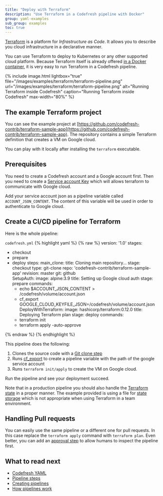 ```yaml
---
title: "Deploy with Terraform"
description: "Use Terraform in a Codefresh pipeline with Docker"
group: yaml-examples
sub_group: examples
toc: true
---
```


[Terraform](https://www.terraform.io/) is a platform for *Infrastructure as Code*. It allows you to describe you cloud infrastructure in a declarative manner.

You can use Terraform to deploy to Kubernetes or any other supported cloud platform. Because Terraform itself is already offered [in a Docker container](https://hub.docker.com/r/hashicorp/terraform/), it is very easy to run Terraform in a Codefresh pipeline.

 
{% include image.html 
lightbox="true" 
file="/images/examples/terraform/terraform-pipeline.png" 
url="/images/examples/terraform/terraform-pipeline.png" 
alt="Running Terraform inside Codefresh"
caption="Running Terraform inside Codefresh"
max-width="80%" 
%}

## The example Terraform project

You can see the example project at [https://github.com/codefresh-contrib/terraform-sample-app](https://github.com/codefresh-contrib/terraform-sample-app). The repository contains a simple Terraform definition that creates a VM on Google cloud.

You can play with it locally after installing the `terraform` executable. 

## Prerequisites

You need to create a Codefresh account and a Google account first. Then you need to create a [Service account Key](https://cloud.google.com/iam/docs/creating-managing-service-account-keys) which will allows terraform to communicate with Google cloud.


Add your service account json as a pipeline variable called `ACCOUNT_JSON_CONTENT`. The content of this variable will be used
in order to authenticate to Google cloud.

## Create a CI/CD pipeline for Terraform

Here is the whole pipeline:

 `codefresh.yml`
{% highlight yaml %}
{% raw %}
version: '1.0'
stages:
  - checkout
  - prepare   
  - deploy
steps:
  main_clone:
    title: Cloning main repository...
    stage: checkout
    type: git-clone
    repo: 'codefresh-contrib/terraform-sample-app'
    revision: master
    git: github      
  SetupAuth:
    image: alpine:3.9
    title: Setting up Google cloud auth
    stage: prepare
    commands:
      - echo $ACCOUNT_JSON_CONTENT > /codefresh/volume/account.json
      - cf_export GOOGLE_CLOUD_KEYFILE_JSON=/codefresh/volume/account.json
  DeployWithTerraform:
    image: hashicorp/terraform:0.12.0
    title: Deploying Terraform plan
    stage: deploy
    commands:
      - terraform init
      - terraform apply -auto-approve 

{% endraw %}
{% endhighlight %}

This pipeline does the following:

1. Clones the source code with a [Git clone step]({{site.baseurl}}/docs/codefresh-yaml/steps/git-clone/)
1. Runs [cf_export]({{site.baseurl}}/docs/codefresh-yaml/variables/#exporting-environment-variables-from-a-freestyle-step) to create a pipeline variable with the path of the google service account
1. Runs `terraform init/apply` to create the VM on Google cloud.


Run the pipeline and see your deployment succeed.

Note that in a production pipeline you should also handle the [Terraform state](https://www.terraform.io/docs/state/) in a proper manner. The example provided is using a file for [state storage](https://www.terraform.io/docs/backends/index.html) which is not appropriate when using Terraform in a team environment.

## Handling Pull requests

You can easily use the same pipeline or a different one for pull requests. In this case replace the `terraform apply` command with `terraform plan`. Even better, you can add an [approval step]({{site.baseurl}}/docs/codefresh-yaml/steps/approval/) to allow humans to inspect the pipeline first.


## What to read next

* [Codefresh YAML]({{site.baseurl}}/docs/codefresh-yaml/what-is-the-codefresh-yaml/)
* [Pipeline steps]({{site.baseurl}}/docs/codefresh-yaml/steps/)
* [Creating pipelines]({{site.baseurl}}/docs/configure-ci-cd-pipeline/pipelines/)
* [How pipelines work]({{site.baseurl}}/docs/configure-ci-cd-pipeline/introduction-to-codefresh-pipelines/)